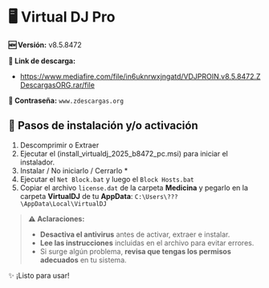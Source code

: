# 🖥️ Virtual DJ Pro
**🆕 Versión:** v8.5.8472

**🔗 Link de descarga:** 
- https://www.mediafire.com/file/in6uknrwxjngatd/VDJPROIN.v8.5.8472.ZDescargasORG.rar/file

**🔐 Contraseña:** `www.zdescargas.org`

## 🚀 Pasos de instalación y/o activación

1.  Descomprimir o Extraer
2.  Ejecutar el (install\_virtualdj\_2025\_b8472\_pc.msi) para iniciar el instalador.
3.  Instalar / No iniciarlo / Cerrarlo \*
4.  Ejecutar el `Net Block.bat` y luego el `Block Hosts.bat`
5.  Copiar el archivo `license.dat` de la carpeta **Medicina** y pegarlo en la carpeta **VirtualDJ** de tu **AppData**:
    `C:\Users\???\AppData\Local\VirtualDJ`

> **⚠️ Aclaraciones:**  
> - **Desactiva el antivirus** antes de activar, extraer e instalar.  
> - **Lee las instrucciones** incluidas en el archivo para evitar errores.  
> - Si surge algún problema, **revisa que tengas los permisos adecuados** en tu sistema.  

✨ ¡Listo para usar!  
